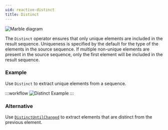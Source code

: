 ```yaml
---
uid: reactive-distinct
title: Distinct
---
```


![Marble diagram](~/images/reactive-distinct.svg)

The `Distinct` operator ensures that only unique elements are included in the result sequence. Uniqueness is specified by the default <xref href="System.Collections.Generic.EqualityComparer`1"/> for the type of the elements in the source sequence. If multiple non-unique elements are present in the source sequence, only the first element will be included in the result sequence.

### Example

Use `Distinct` to extract unique elements from a sequence.

:::workflow
![Distinct Example](../workflows/reactive-distinct-example.bonsai)
:::

### Alternative

Use [`DistinctUntilChanged`](xref:Bonsai.Reactive.DistinctUntilChanged) to extract elements that are distinct from the previous element.